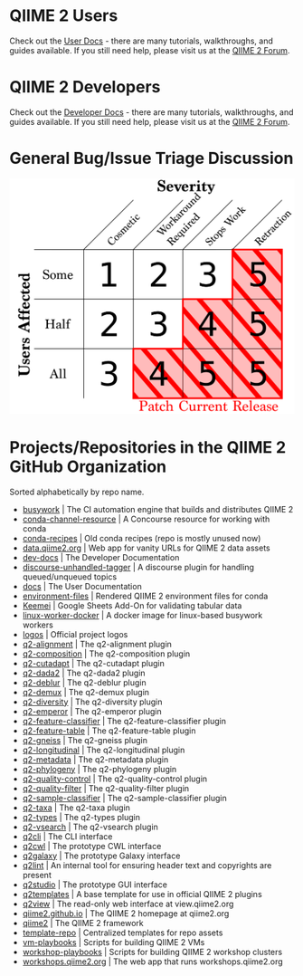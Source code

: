 # QIIME 2 Users

Check out the [User Docs](https://docs.qiime2.org) - there are many tutorials,
walkthroughs, and guides available. If you still need help, please visit us at
the [QIIME 2 Forum](https://forum.qiime2.org/c/user-support).

# QIIME 2 Developers

Check out the [Developer Docs](https://dev.qiime2.org) - there are many
tutorials, walkthroughs, and guides available. If you still need help, please
visit us at the [QIIME 2 Forum](https://forum.qiime2.org/c/dev-discussion).

# General Bug/Issue Triage Discussion

![rubric](./rubric.png?raw=true)

# Projects/Repositories in the QIIME 2 GitHub Organization

Sorted alphabetically by repo name.

- [busywork](https://github.com/qiime2/busywork/issues)
  | The CI automation engine that builds and distributes QIIME 2
- [conda-channel-resource](https://github.com/qiime2/conda-channel-resource/issues)
  | A Concourse resource for working with conda
- [conda-recipes](https://github.com/qiime2/conda-recipes/issues)
  | Old conda recipes (repo is mostly unused now)
- [data.qiime2.org](https://github.com/qiime2/data.qiime2.org/issues)
  | Web app for vanity URLs for QIIME 2 data assets
- [dev-docs](https://github.com/qiime2/dev-docs/issues)
  | The Developer Documentation
- [discourse-unhandled-tagger](https://github.com/qiime2/discourse-unhandled-tagger/issues)
  | A discourse plugin for handling queued/unqueued topics
- [docs](https://github.com/qiime2/docs/issues)
  | The User Documentation
- [environment-files](https://github.com/qiime2/environment-files/issues)
  | Rendered QIIME 2 environment files for conda
- [Keemei](https://github.com/qiime2/Keemei/issues)
  | Google Sheets Add-On for validating tabular data
- [linux-worker-docker](https://github.com/qiime2/linux-worker-docker/issues)
  | A docker image for linux-based busywork workers
- [logos](https://github.com/qiime2/logos/issues)
  | Official project logos
- [q2-alignment](https://github.com/qiime2/q2-alignment/issues)
  | The q2-alignment plugin
- [q2-composition](https://github.com/qiime2/q2-composition/issues)
  | The q2-composition plugin
- [q2-cutadapt](https://github.com/qiime2/q2-cutadapt/issues)
  | The q2-cutadapt plugin
- [q2-dada2](https://github.com/qiime2/q2-dada2/issues)
  | The q2-dada2 plugin
- [q2-deblur](https://github.com/qiime2/q2-deblur/issues)
  | The q2-deblur plugin
- [q2-demux](https://github.com/qiime2/q2-demux/issues)
  | The q2-demux plugin
- [q2-diversity](https://github.com/qiime2/q2-diversity/issues)
  | The q2-diversity plugin
- [q2-emperor](https://github.com/qiime2/q2-emperor/issues)
  | The q2-emperor plugin
- [q2-feature-classifier](https://github.com/qiime2/q2-feature-classifier/issues)
  | The q2-feature-classifier plugin
- [q2-feature-table](https://github.com/qiime2/q2-feature-table/issues)
  | The q2-feature-table plugin
- [q2-gneiss](https://github.com/qiime2/q2-gneiss/issues)
  | The q2-gneiss plugin
- [q2-longitudinal](https://github.com/qiime2/q2-longitudinal/issues)
  | The q2-longitudinal plugin
- [q2-metadata](https://github.com/qiime2/q2-metadata/issues)
  | The q2-metadata plugin
- [q2-phylogeny](https://github.com/qiime2/q2-phylogeny/issues)
  | The q2-phylogeny plugin
- [q2-quality-control](https://github.com/qiime2/q2-quality-control/issues)
  | The q2-quality-control plugin
- [q2-quality-filter](https://github.com/qiime2/q2-quality-filter/issues)
  | The q2-quality-filter plugin
- [q2-sample-classifier](https://github.com/qiime2/q2-sample-classifier/issues)
  | The q2-sample-classifier plugin
- [q2-taxa](https://github.com/qiime2/q2-taxa/issues)
  | The q2-taxa plugin
- [q2-types](https://github.com/qiime2/q2-types/issues)
  | The q2-types plugin
- [q2-vsearch](https://github.com/qiime2/q2-vsearch/issues)
  | The q2-vsearch plugin
- [q2cli](https://github.com/qiime2/q2cli/issues)
  | The CLI interface
- [q2cwl](https://github.com/qiime2/q2cwl/issues)
  | The prototype CWL interface
- [q2galaxy](https://github.com/qiime2/q2galaxy/issues)
  | The prototype Galaxy interface
- [q2lint](https://github.com/qiime2/q2lint/issues)
  | An internal tool for ensuring header text and copyrights are present
- [q2studio](https://github.com/qiime2/q2studio/issues)
  | The prototype GUI interface
- [q2templates](https://github.com/qiime2/q2templates/issues)
  | A base template for use in official QIIME 2 plugins
- [q2view](https://github.com/qiime2/q2view/issues)
  | The read-only web interface at view.qiime2.org
- [qiime2.github.io](https://github.com/qiime2/qiime2.github.io/issues)
  | The QIIME 2 homepage at qiime2.org
- [qiime2](https://github.com/qiime2/qiime2/issues)
  | The QIIME 2 framework
- [template-repo](https://github.com/qiime2/template-repo/issues)
  | Centralized templates for repo assets
- [vm-playbooks](https://github.com/qiime2/vm-playbooks/issues)
  | Scripts for building QIIME 2 VMs
- [workshop-playbooks](https://github.com/qiime2/workshop-playbooks/issues)
  | Scripts for building QIIME 2 workshop clusters
- [workshops.qiime2.org](https://github.com/qiime2/workshops.qiime2.org/issues)
  | The web app that runs workshops.qiime2.org
